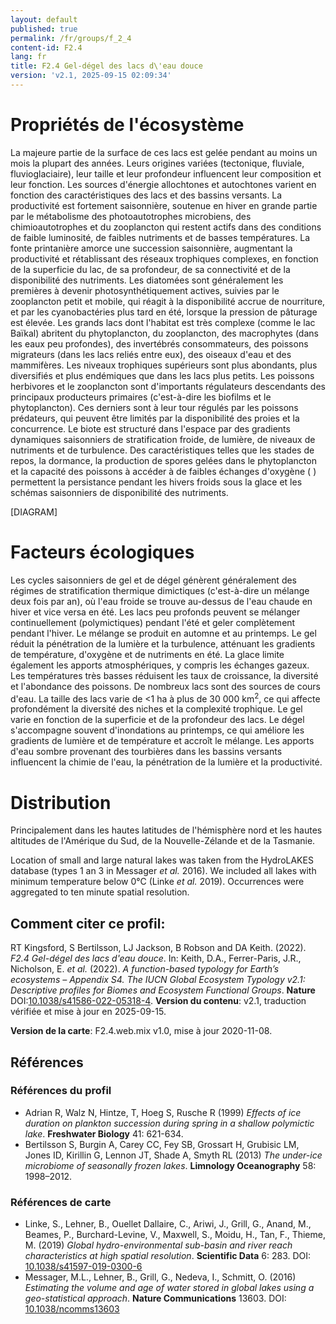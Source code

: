 ```yaml
---
layout: default
published: true
permalink: /fr/groups/f_2_4
content-id: F2.4
lang: fr
title: F2.4 Gel-dégel des lacs d\'eau douce
version: 'v2.1, 2025-09-15 02:09:34'
---
```




# Propriétés de l'écosystème
 
La majeure partie de la surface de ces lacs est gelée pendant au moins
un mois la plupart des années. Leurs origines variées (tectonique,
fluviale, fluvioglaciaire), leur taille et leur profondeur influencent
leur composition et leur fonction. Les sources d\'énergie allochtones et
autochtones varient en fonction des caractéristiques des lacs et des
bassins versants. La productivité est fortement saisonnière, soutenue en
hiver en grande partie par le métabolisme des photoautotrophes
microbiens, des chimioautotrophes et du zooplancton qui restent actifs
dans des conditions de faible luminosité, de faibles nutriments et de
basses températures. La fonte printanière amorce une succession
saisonnière, augmentant la productivité et rétablissant des réseaux
trophiques complexes, en fonction de la superficie du lac, de sa
profondeur, de sa connectivité et de la disponibilité des nutriments.
Les diatomées sont généralement les premières à devenir
photosynthétiquement actives, suivies par le zooplancton petit et
mobile, qui réagit à la disponibilité accrue de nourriture, et par les
cyanobactéries plus tard en été, lorsque la pression de pâturage est
élevée. Les grands lacs dont l\'habitat est très complexe (comme le lac
Baïkal) abritent du phytoplancton, du zooplancton, des macrophytes (dans
les eaux peu profondes), des invertébrés consommateurs, des poissons
migrateurs (dans les lacs reliés entre eux), des oiseaux d\'eau et des
mammifères. Les niveaux trophiques supérieurs sont plus abondants, plus
diversifiés et plus endémiques que dans les lacs plus petits. Les
poissons herbivores et le zooplancton sont d\'importants régulateurs
descendants des principaux producteurs primaires (c\'est-à-dire les
biofilms et le phytoplancton). Ces derniers sont à leur tour régulés par
les poissons prédateurs, qui peuvent être limités par la disponibilité
des proies et la concurrence. Le biote est structuré dans l\'espace par
des gradients dynamiques saisonniers de stratification froide, de
lumière, de niveaux de nutriments et de turbulence. Des caractéristiques
telles que les stades de repos, la dormance, la production de spores
gelées dans le phytoplancton et la capacité des poissons à accéder à de
faibles échanges d\'oxygène ( ) permettent la persistance pendant les
hivers froids sous la glace et les schémas saisonniers de disponibilité
des nutriments.

[DIAGRAM]

# Facteurs écologiques
 
Les cycles saisonniers de gel et de dégel génèrent généralement des
régimes de stratification thermique dimictiques (c\'est-à-dire un
mélange deux fois par an), où l\'eau froide se trouve au-dessus de
l\'eau chaude en hiver et vice versa en été. Les lacs peu profonds
peuvent se mélanger continuellement (polymictiques) pendant l\'été et
geler complètement pendant l\'hiver. Le mélange se produit en automne et
au printemps. Le gel réduit la pénétration de la lumière et la
turbulence, atténuant les gradients de température, d\'oxygène et de
nutriments en été. La glace limite également les apports atmosphériques,
y compris les échanges gazeux. Les températures très basses réduisent
les taux de croissance, la diversité et l\'abondance des poissons. De
nombreux lacs sont des sources de cours d\'eau. La taille des lacs varie
de \<1 ha à plus de 30 000 km<sup>2</sup>, ce qui affecte profondément la diversité
des niches et la complexité trophique. Le gel varie en fonction de la
superficie et de la profondeur des lacs. Le dégel s\'accompagne souvent
d\'inondations au printemps, ce qui améliore les gradients de lumière et
de température et accroît le mélange. Les apports d\'eau sombre
provenant des tourbières dans les bassins versants influencent la chimie
de l\'eau, la pénétration de la lumière et la productivité.
 
# Distribution
 
Principalement dans les hautes latitudes de l\'hémisphère nord et les
hautes altitudes de l\'Amérique du Sud, de la Nouvelle-Zélande et de la
Tasmanie.

Location of small and large natural lakes was taken from the HydroLAKES database (types 1 an 3 in Messager _et al._ 2016). We included all lakes with minimum temperature below 0°C (Linke _et al._ 2019). Occurrences were aggregated to ten minute spatial resolution.

## Comment citer ce profil:

RT Kingsford, S Bertilsson, LJ Jackson, B Robson and DA Keith. (2022). *F2.4 Gel-dégel des lacs d\'eau douce*. In: Keith, D.A., Ferrer-Paris, J.R., Nicholson, E. *et al.* (2022). *A function-based typology for Earth’s ecosystems – Appendix S4. The IUCN Global Ecosystem Typology v2.1: Descriptive profiles for Biomes and Ecosystem Functional Groups*. **Nature** DOI:[10.1038/s41586-022-05318-4](https://doi.org/10.1038/s41586-022-05318-4).
**Version du contenu**: v2.1, traduction vérifiée et mise à jour en 2025-09-15.

**Version de la carte**: F2.4.web.mix v1.0, mise à jour 2020-11-08.

## Références

### Références du profil

* Adrian R, Walz N, Hintze, T, Hoeg S, Rusche R  (1999) *Effects of ice duration on plankton succession during spring in a shallow polymictic lake*. **Freshwater Biology**  41: 621-634.
* Bertilsson S, Burgin A, Carey CC, Fey SB, Grossart H, Grubisic LM, Jones ID, Kirillin G, Lennon JT, Shade A, Smyth RL  (2013) *The under-ice microbiome of seasonally frozen lakes*. **Limnology Oceanography** 58: 1998–2012.

### Références de carte
* Linke, S., Lehner, B., Ouellet Dallaire, C., Ariwi, J., Grill, G., Anand, M., Beames, P., Burchard-Levine, V., Maxwell, S., Moidu, H., Tan, F., Thieme, M.  (2019) *Global hydro-environmental sub-basin and river reach characteristics at high spatial resolution*. **Scientific Data** 6: 283. DOI: [10.1038/s41597-019-0300-6](http://doi.org/10.1038/s41597-019-0300-6)
* Messager, M.L., Lehner, B., Grill, G., Nedeva, I., Schmitt, O.  (2016) *Estimating the volume and age of water stored in global lakes using a geo-statistical approach*. **Nature Communications** 13603. DOI: [10.1038/ncomms13603](http://doi.org/10.1038/ncomms13603)

